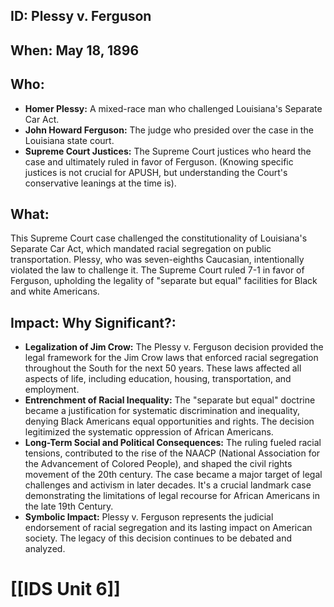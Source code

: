 ## ID: Plessy v. Ferguson

## When: May 18, 1896

## Who:
* **Homer Plessy:** A mixed-race man who challenged Louisiana's Separate Car Act.
* **John Howard Ferguson:** The judge who presided over the case in the Louisiana state court.
* **Supreme Court Justices:**  The Supreme Court justices who heard the case and ultimately ruled in favor of Ferguson.  (Knowing specific justices is not crucial for APUSH, but understanding the Court's conservative leanings at the time is).

## What:
This Supreme Court case challenged the constitutionality of Louisiana's Separate Car Act, which mandated racial segregation on public transportation.  Plessy, who was seven-eighths Caucasian, intentionally violated the law to challenge it. The Supreme Court ruled 7-1 in favor of Ferguson, upholding the legality of "separate but equal" facilities for Black and white Americans.

## Impact: Why Significant?:
* **Legalization of Jim Crow:** The Plessy v. Ferguson decision provided the legal framework for the Jim Crow laws that enforced racial segregation throughout the South for the next 50 years. These laws affected all aspects of life, including education, housing, transportation, and employment.
* **Entrenchment of Racial Inequality:** The "separate but equal" doctrine became a justification for systematic discrimination and inequality, denying Black Americans equal opportunities and rights.  The decision legitimized the systematic oppression of African Americans.
* **Long-Term Social and Political Consequences:** The ruling fueled racial tensions, contributed to the rise of the NAACP (National Association for the Advancement of Colored People), and shaped the civil rights movement of the 20th century. The case became a major target of legal challenges and activism in later decades.  It's a crucial landmark case demonstrating the limitations of legal recourse for African Americans in the late 19th Century.
* **Symbolic Impact:** Plessy v. Ferguson represents the judicial endorsement of racial segregation and its lasting impact on American society. The legacy of this decision continues to be debated and analyzed.

# [[IDS Unit 6]]